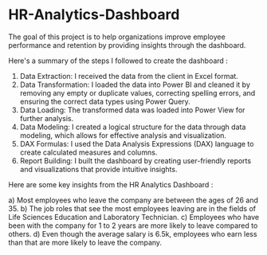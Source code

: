 # HR-Analytics-Dashboard
The goal of this project is to help organizations improve employee performance and retention by providing insights through the dashboard.

Here's a summary of the steps I followed to create the dashboard :

1. Data Extraction: I received the data from the client in Excel format.
2. Data Transformation: I loaded the data into Power BI and cleaned it by removing any empty or duplicate values, correcting spelling errors, and ensuring the correct data types using Power Query.
3. Data Loading: The transformed data was loaded into Power View for further analysis.
4. Data Modeling: I created a logical structure for the data through data modeling, which allows for effective analysis and visualization.
5. DAX Formulas: I used the Data Analysis Expressions (DAX) language to create calculated measures and columns.
6. Report Building: I built the dashboard by creating user-friendly reports and visualizations that provide intuitive insights.

Here are some key insights from the HR Analytics Dashboard :

a) Most employees who leave the company are between the ages of 26 and 35.
b) The job roles that see the most employees leaving are in the fields of Life Sciences Education and Laboratory Technician.
c) Employees who have been with the company for 1 to 2 years are more likely to leave compared to others.
d) Even though the average salary is 6.5k, employees who earn less than that are more likely to leave the company.

